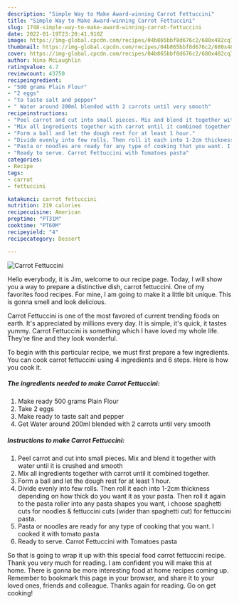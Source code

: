 ```yaml
---
description: "Simple Way to Make Award-winning Carrot Fettuccini"
title: "Simple Way to Make Award-winning Carrot Fettuccini"
slug: 1748-simple-way-to-make-award-winning-carrot-fettuccini
date: 2022-01-19T23:20:41.910Z
image: https://img-global.cpcdn.com/recipes/04b865bbf8d676c2/680x482cq70/carrot-fettuccini-recipe-main-photo.jpg
thumbnail: https://img-global.cpcdn.com/recipes/04b865bbf8d676c2/680x482cq70/carrot-fettuccini-recipe-main-photo.jpg
cover: https://img-global.cpcdn.com/recipes/04b865bbf8d676c2/680x482cq70/carrot-fettuccini-recipe-main-photo.jpg
author: Nina McLaughlin
ratingvalue: 4.7
reviewcount: 43750
recipeingredient:
- "500 grams Plain Flour"
- "2 eggs"
- "to taste salt and pepper"
- " Water around 200ml blended with 2 carrots until very smooth"
recipeinstructions:
- "Peel carrot and cut into small pieces. Mix and blend it together with water until it is crushed and smooth"
- "Mix all ingredients together with carrot until it combined together."
- "Form a ball and let the dough rest for at least 1 hour."
- "Divide evenly into few rolls. Then roll it each into 1-2cm thickness depending on how thick do you want it as your pasta. Then roll it again to the pasta roller into any pasta shapes you want, i choose spaghetti cuts for noodles &amp; fettuccini cuts (wider than spaghetti cut) for fettuccini pasta."
- "Pasta or noodles are ready for any type of cooking that you want. I cooked it with tomato pasta"
- "Ready to serve. Carrot Fettuccini with Tomatoes pasta"
categories:
- Recipe
tags:
- carrot
- fettuccini

katakunci: carrot fettuccini 
nutrition: 219 calories
recipecuisine: American
preptime: "PT31M"
cooktime: "PT60M"
recipeyield: "4"
recipecategory: Dessert

---
```



![Carrot Fettuccini](https://img-global.cpcdn.com/recipes/04b865bbf8d676c2/680x482cq70/carrot-fettuccini-recipe-main-photo.jpg)

Hello everybody, it is Jim, welcome to our recipe page. Today, I will show you a way to prepare a distinctive dish, carrot fettuccini. One of my favorites food recipes. For mine, I am going to make it a little bit unique. This is gonna smell and look delicious.



Carrot Fettuccini is one of the most favored of current trending foods on earth. It's appreciated by millions every day. It is simple, it's quick, it tastes yummy. Carrot Fettuccini is something which I have loved my whole life. They're fine and they look wonderful.


To begin with this particular recipe, we must first prepare a few ingredients. You can cook carrot fettuccini using 4 ingredients and 6 steps. Here is how you cook it.

<!--inarticleads1-->

##### The ingredients needed to make Carrot Fettuccini:

1. Make ready 500 grams Plain Flour
1. Take 2 eggs
1. Make ready to taste salt and pepper
1. Get  Water around 200ml blended with 2 carrots until very smooth




<!--inarticleads2-->

##### Instructions to make Carrot Fettuccini:

1. Peel carrot and cut into small pieces. Mix and blend it together with water until it is crushed and smooth
1. Mix all ingredients together with carrot until it combined together.
1. Form a ball and let the dough rest for at least 1 hour.
1. Divide evenly into few rolls. Then roll it each into 1-2cm thickness depending on how thick do you want it as your pasta. Then roll it again to the pasta roller into any pasta shapes you want, i choose spaghetti cuts for noodles &amp; fettuccini cuts (wider than spaghetti cut) for fettuccini pasta.
1. Pasta or noodles are ready for any type of cooking that you want. I cooked it with tomato pasta
1. Ready to serve. Carrot Fettuccini with Tomatoes pasta




So that is going to wrap it up with this special food carrot fettuccini recipe. Thank you very much for reading. I am confident you will make this at home. There is gonna be more interesting food at home recipes coming up. Remember to bookmark this page in your browser, and share it to your loved ones, friends and colleague. Thanks again for reading. Go on get cooking!
